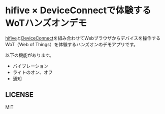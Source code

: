 # hifive × DeviceConnectで体験するWoTハンズオンデモ


[hifive](http://www.htmlhifive.com)と[DeviceConnect](https://github.com/DeviceConnect)を組み合わせてWebブラウザからデバイスを操作するWoT（Web of Things）を体験するハンズオンのデモアプリです。

以下の機能があります。

- バイブレーション
- ライトのオン、オフ
- 通知

## LICENSE

MIT

